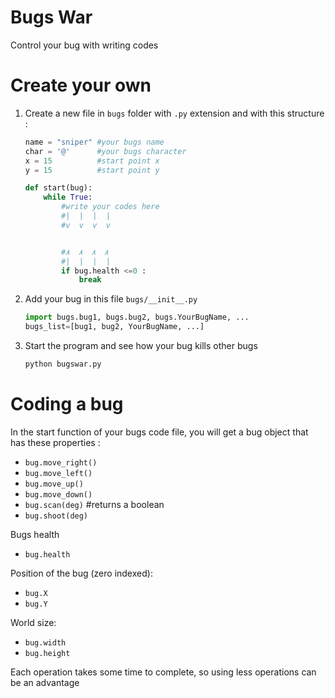 # Bugs War

Control your bug with writing codes

# Create your own

1. Create a new file in `bugs` folder with `.py` extension and with this structure :
    ```python
    name = "sniper" #your bugs name
    char = '@'      #your bugs character
    x = 15          #start point x
    y = 15          #start point y
    
    def start(bug):
        while True:
            #write your codes here
            #|  |  |  |
            #v  v  v  v


            #۸  ۸  ۸  ۸
            #|  |  |  |
            if bug.health <=0 :
                break
    ```
1. Add your bug in this file `bugs/__init__.py`
    ```python
    import bugs.bug1, bugs.bug2, bugs.YourBugName, ...
    bugs_list=[bug1, bug2, YourBugName, ...]
    ```
1. Start the program and see how your bug kills other bugs
    ```bash
    python bugswar.py
    ```

# Coding a bug

In the start function of your bugs code file, you will get a bug object that has these properties :

- `bug.move_right()`
- `bug.move_left()`
- `bug.move_up()`
- `bug.move_down()`
- `bug.scan(deg)`  #returns a boolean
- `bug.shoot(deg)`

Bugs health
- `bug.health`

Position of the bug (zero indexed):
- `bug.X`
- `bug.Y`

World size:
- `bug.width`
- `bug.height`

Each operation takes some time to complete, so using less operations can be an advantage